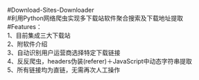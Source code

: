 #Download-Sites-Downloader  
#利用Python网络爬虫实现多下载站软件聚合搜索及下载地址提取  
#Features：  
1、目前集成三大下载站  
2、附软件介绍  
3、自动识别用户运营商选择特定下载链接   
4、反反爬虫，headers伪装(referer)＋JavaScript中动态字符串提取  
5、所有链接均为直链，无需再次人工操作  
